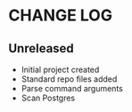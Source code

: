 # CHANGE LOG

## Unreleased

- Initial project created
- Standard repo files added
- Parse command arguments
- Scan Postgres
